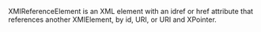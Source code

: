 XMIReferenceElement is an XML element with an idref or href attribute that references another XMIElement, by id, URI, or URI and XPointer.